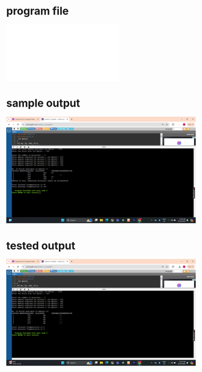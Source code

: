 # program file
![Program_file](Program_576.c)

# sample output
![sample output](sampleoutput_576.png)

# tested output
![tested output](testedoutput_576.png)
